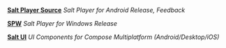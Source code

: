 [**Salt Player Source**](https://github.com/Moriafly/SaltPlayerSource) *Salt Player for Android Release, Feedback*

[**SPW**](https://github.com/Moriafly/SPW) *Salt Player for Windows Release*

[**Salt UI**](https://github.com/Moriafly/SPW) *UI Components for Compose Multiplatform (Android/Desktop/iOS)*